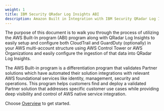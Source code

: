 ```yaml
---
weight: 1
title: IBM Security QRadar Log Insights ABI
description: Amazon Built in Integration with IBM Security QRadar Log Insights
---
```


The purpose of this document is to walk you through the process of utilizing the AWS Built-In program (ABI) program along with QRadar Log Insights to easily setup and configure both CloudTrail and GuardDuty (optionally) in your AWS multi-account structure using AWS Control Tower or AWS Organizations and easily configure the ingestion of that data into QRadar Log Insights.

The AWS Built-in program is a differentiation program that validates Partner solutions which have automated their solution integrations with relevant AWS foundational services like identity, management, security and operations.  This program helps customers find and deploy a validated Partner solution that addresses specific customer use cases while providing deep visibility and control of AWS native service integration.

Choose [Overview](/overview/index.html) to get started.
